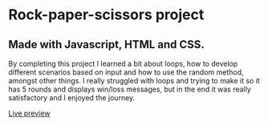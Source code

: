 # Rock-paper-scissors project

## Made with Javascript, HTML and CSS.

By completing this project I learned a bit about loops, how to develop different scenarios based on input and how to use the random method, amongst other things.
I really struggled with loops and trying to make it so it has 5 rounds and displays win/loss messages, but in the end it was really satisfactory and I enjoyed the journey.

<a href="https://ionutianchis.github.io/rock-paper-scissors/">Live preview</a>

<img src="images/project-preview.png" alt="">
